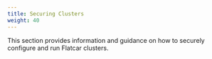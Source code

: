 ```yaml
---
title: Securing Clusters
weight: 40
---
```


This section provides information and guidance on how to securely configure and run Flatcar clusters.
